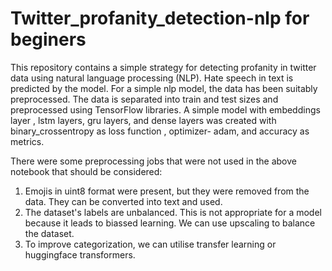 # Twitter_profanity_detection-nlp for beginers

This repository contains a simple strategy for detecting profanity in twitter data using natural language processing (NLP). Hate speech in text is predicted by the model. For a simple nlp model, the data has been suitably preprocessed.
The data is separated into train and test sizes and preprocessed using TensorFlow libraries.
A simple model with embeddings layer , lstm layers, gru layers, and dense layers was created with binary_crossentropy as loss function , optimizer- adam, and accuracy as metrics.

There were some preprocessing jobs that were not used in the above notebook that should be considered: 
1. Emojis in uint8 format were present, but they were removed from the data. They can be converted into text and used.
2. The dataset's labels are unbalanced. This is not appropriate for a model because it leads to biassed learning. We can use upscaling to balance the dataset.
3. To improve categorization, we can utilise transfer learning or huggingface transformers.
